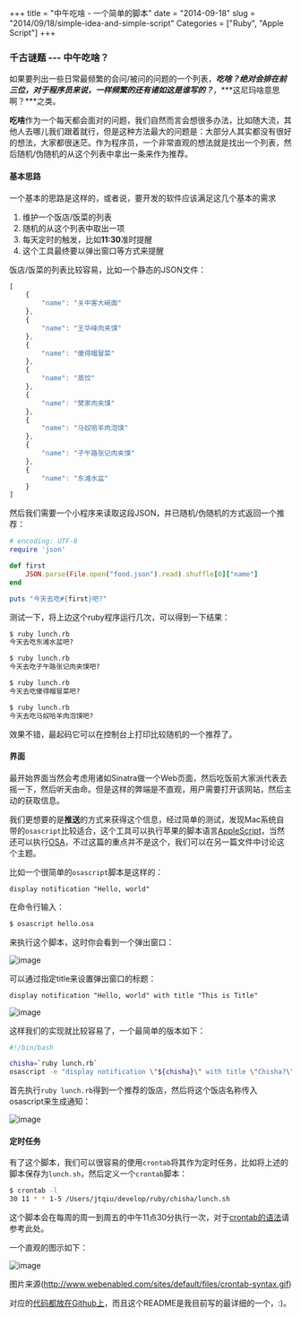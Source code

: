 +++
title = "中午吃啥 - 一个简单的脚本"
date = "2014-09-18"
slug = "2014/09/18/simple-idea-and-simple-script"
Categories = ["Ruby", "Apple Script"]
+++

### 千古谜题 --- 中午吃啥？

如果要列出一些日常最频繁的会问/被问的问题的一个列表，***吃啥？***绝对会排在前三位，对于程序员来说，一样频繁的还有诸如***这是谁写的？***，***这尼玛啥意思啊？***之类。

**吃啥**作为一个每天都会面对的问题，我们自然而言会想很多办法，比如随大流，其他人去哪儿我们跟着就行，但是这种方法最大的问题是：大部分人其实都没有很好的想法，大家都很迷茫。作为程序员，一个非常直观的想法就是找出一个列表，然后随机/伪随机的从这个列表中拿出一条来作为推荐。

#### 基本思路

一个基本的思路是这样的，或者说，要开发的软件应该满足这几个基本的需求

1.	维护一个饭店/饭菜的列表
2.	随机的从这个列表中取出一项
3.	每天定时的触发，比如**11:30**准时提醒
4.	这个工具最终要以弹出窗口等方式来提醒

饭店/饭菜的列表比较容易，比如一个静态的JSON文件：

```js
[
    {
        "name": "关中客大碗面"
    },
    {
        "name": "王华峰肉夹馍"
    },
    {
        "name": "傻得帽冒菜"
    },
    {
        "name": "蒸饺"
    },
    {
        "name": "樊家肉夹馍"
    },
    {
        "name": "马奴哈羊肉泡馍"
    },
    {
        "name": "子午路张记肉夹馍"
    },
    {
        "name": "东滩水盆"
    }
]

```

然后我们需要一个小程序来读取这段JSON，并已随机/伪随机的方式返回一个推荐：

```ruby
# encoding: UTF-8
require 'json'

def first
    JSON.parse(File.open("food.json").read).shuffle[0]["name"]
end

puts "今天去吃#{first}吧?"

```

测试一下，将上边这个ruby程序运行几次，可以得到一下结果：

```sh
$ ruby lunch.rb 
今天去吃东滩水盆吧?

$ ruby lunch.rb
今天去吃子午路张记肉夹馍吧?

$ ruby lunch.rb
今天去吃傻得帽冒菜吧?

$ ruby lunch.rb
今天去吃马奴哈羊肉泡馍吧?
```

效果不错，最起码它可以在控制台上打印比较随机的一个推荐了。

#### 界面

最开始界面当然会考虑用诸如Sinatra做一个Web页面，然后吃饭前大家派代表去摇一下，然后听天由命。但是这样的弊端是不直观，用户需要打开该网站，然后主动的获取信息。

我们更想要的是**推送**的方式来获得这个信息，经过简单的测试，发现Mac系统自带的`osascript`比较适合，这个工具可以执行苹果的脚本语言[AppleScript](https://developer.apple.com/library/mac/documentation/AppleScript/Conceptual/AppleScriptX/AppleScriptX.html)，当然还可以执行[OSA](https://developer.apple.com/library/mac/documentation/applescript/conceptual/applescriptx/concepts/osa.html)，不过这篇的重点并不是这个，我们可以在另一篇文件中讨论这个主题。

比如一个很简单的`osascript`脚本是这样的：

```applescript
display notification "Hello, world"
```

在命令行输入：

```sh
$ osascript hello.osa
```

来执行这个脚本，这时你会看到一个弹出窗口：

![image](/images/2014/09/hello-osa-resized.png)

可以通过指定title来设置弹出窗口的标题：

```applescript
display notification "Hello, world" with title "This is Title"
```

![image](/images/2014/09/hello-osa-with-title-resized.png)

这样我们的实现就比较容易了，一个最简单的版本如下：

```sh
#!/bin/bash

chisha=`ruby lunch.rb`
osascript -e "display notification \"${chisha}\" with title \"Chisha?\""
```

首先执行`ruby lunch.rb`得到一个推荐的饭店，然后将这个饭店名称传入osascript来生成通知：

![image](/images/2014/09/chisha-resized.png)

#### 定时任务

有了这个脚本，我们可以很容易的使用`crontab`将其作为定时任务，比如将上述的脚本保存为`lunch.sh`，然后定义一个`crontab`脚本：

```sh
$ crontab -l
30 11 * * 1-5 /Users/jtqiu/develop/ruby/chisha/lunch.sh
```

这个脚本会在每周的周一到周五的中午11点30分执行一次，对于[crontab的语法](http://en.wikipedia.org/wiki/Cron)请参考此处。

一个直观的图示如下：

![image](/images/2014/09/crontab-syntax.gif) 

图片来源(http://www.webenabled.com/sites/default/files/crontab-syntax.gif)

对应的[代码都放在Github上](https://github.com/abruzzi/chisha)，而且这个README是我目前写的最详细的一个，:)。
